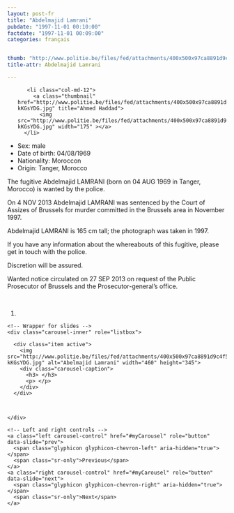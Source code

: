 ```yaml
---
layout: post-fr
title: "Abdelmajid Lamrani"
pubdate: "1997-11-01 00:10:00"
factdate: "1997-11-01 00:09:00"
categories: français


thumb: "http://www.politie.be/files/fed/attachments/400x500x97ca8891d9c4f50f3df4fc544a19f29d_thumb.jpg.pagespeed.ic.Dz-kKGsYDG.jpg"
title-attr: Abdelmajid Lamrani

---
```


<div class="row">

  <div class="col-xs-6 col-md-4">
<ul class="row polaroids">

       <li class="col-md-12">  
         <a class="thumbnail" href="http://www.politie.be/files/fed/attachments/400x500x97ca8891d9c4f50f3df4fc544a19f29d_thumb.jpg.pagespeed.ic.Dz-kKGsYDG.jpg" title="Ahmed Haddad">
           <img src="http://www.politie.be/files/fed/attachments/400x500x97ca8891d9c4f50f3df4fc544a19f29d_thumb.jpg.pagespeed.ic.Dz-kKGsYDG.jpg" width="175" ></a>
      </li>  

  </ul>

  
  </div>
  <div class="col-xs-12 col-md-8">
 
<ul>
<li>Sex: male</li>
<li>Date of birth: 04/08/1969</li>
<li>Nationality: Moroccon</li>
<li>Origin: Tanger, Morocco</li>
</ul> 


<p>The fugitive Abdelmajid LAMRANI (born on 04 AUG 1969 in Tanger, Morocco) is wanted by the police.</p>
<p>On 4 NOV 2013 Abdelmajid LAMRANI was sentenced by the Court of Assizes of Brussels for murder committed in the Brussels area in November 1997.</p>
<p>Abdelmajid LAMRANI is 165 cm tall; the photograph was taken in 1997.</p>
<p>If you have any information about the whereabouts of this fugitive, please get in touch with the police.</p> <p>Discretion will be assured.</p>
<p>Wanted notice circulated on 27 SEP 2013 on request of the Public Prosecutor of Brussels and the Prosecutor-general’s office.
</p>

<!-- SLIDER -->
<div class="container"  class="col-xs-12 col-md-12">
  <br>
  <div id="myCarousel" class="carousel slide" data-ride="carousel">
    <!-- Indicators -->
    <ol class="carousel-indicators">
      <li data-target="#myCarousel" data-slide-to="0" class="active"></li>
    </ol>

    <!-- Wrapper for slides -->
    <div class="carousel-inner" role="listbox">

      <div class="item active">
        <img src="http://www.politie.be/files/fed/attachments/400x500x97ca8891d9c4f50f3df4fc544a19f29d_thumb.jpg.pagespeed.ic.Dz-kKGsYDG.jpg" alt="Abelmajid Lamrani" width="460" height="345">
        <div class="carousel-caption">
          <h3> </h3>
          <p> </p>
        </div>
      </div>


  
    </div>

    <!-- Left and right controls -->
    <a class="left carousel-control" href="#myCarousel" role="button" data-slide="prev">
      <span class="glyphicon glyphicon-chevron-left" aria-hidden="true"></span>
      <span class="sr-only">Previous</span>
    </a>
    <a class="right carousel-control" href="#myCarousel" role="button" data-slide="next">
      <span class="glyphicon glyphicon-chevron-right" aria-hidden="true"></span>
      <span class="sr-only">Next</span>
    </a>
  </div>
</div>

  <link rel="stylesheet" href="http://maxcdn.bootstrapcdn.com/bootstrap/3.3.5/css/bootstrap.min.css">
  <script src="https://ajax.googleapis.com/ajax/libs/jquery/1.11.3/jquery.min.js"></script>
  <script src="http://maxcdn.bootstrapcdn.com/bootstrap/3.3.5/js/bootstrap.min.js"></script>
  <!-- SLIDER -->
  
</div>


</div>

